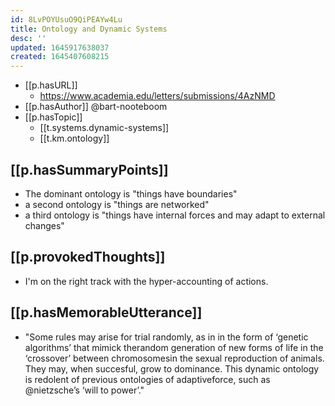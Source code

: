 ```yaml
---
id: 8LvPOYUsuO9QiPEAYw4Lu
title: Ontology and Dynamic Systems
desc: ''
updated: 1645917638037
created: 1645407608215
---
```



- [[p.hasURL]]
  - https://www.academia.edu/letters/submissions/4AzNMD
- [[p.hasAuthor]] @bart-nooteboom
- [[p.hasTopic]] 
  - [[t.systems.dynamic-systems]]
  - [[t.km.ontology]]

## [[p.hasSummaryPoints]]

- The dominant ontology is "things have boundaries"
- a second ontology is "things are networked"
- a third ontology is "things have internal forces and may adapt to external changes"

## [[p.provokedThoughts]]

- I'm on the right track with the hyper-accounting of actions. 

## [[p.hasMemorableUtterance]]
  
- "Some rules may arise for trial randomly, as in in the form of ‘genetic algorithms’ that mimick therandom generation of new forms of life in the ‘crossover’ between chromosomesin the sexual reproduction of animals. They may, when succesful, grow to dominance. This dynamic ontology is redolent of previous ontologies of adaptiveforce, such as @nietzsche’s ‘will to power’."

